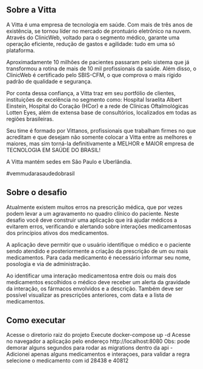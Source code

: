 ## Sobre a Vitta

A Vitta é uma empresa de tecnologia em saúde. Com mais de três anos de existência, se tornou líder no mercado de prontuário eletrônico na nuvem. Através do ClinicWeb, voltado para o segmento médico, garante uma operação eficiente, redução de gastos e agilidade: tudo em uma só plataforma.

Aproximadamente 10 milhões de pacientes passaram pelo sistema que já transformou a rotina de mais de 10 mil profissionais da saúde. Além disso, o ClinicWeb é certificado pelo SBIS-CFM, o que comprova o mais rígido padrão de qualidade e segurança.

Por conta dessa confiança, a Vitta traz em seu portfólio de clientes, instituições de excelência no segmento como: Hospital Israelita Albert Einstein, Hospital do Coração (HCor) e a rede de Clínicas Oftalmológicas Lotten Eyes, além de extensa base de consultórios, localizados em todas as regiões brasileiras.

Seu time é formado por Vittanos, profissionais que trabalham firmes no que acreditam e que desejam não somente colocar a Vitta entre as melhores e maiores, mas sim torná-la definitivamente a MELHOR e MAIOR empresa de TECNOLOGIA EM SAÚDE DO BRASIL!

A Vitta mantém sedes em São Paulo e Uberlândia.

\#vemmudarasaudedobrasil


## Sobre o desafio

Atualmente existem muitos erros na prescrição médica, que por vezes podem levar a um agravamento no quadro clínico do paciente. Neste desafio você deve construir uma aplicação que irá ajudar médicos a evitarem erros, verificando e alertando sobre interações medicamentosas dos princípios ativos dos medicamentos.

A aplicação deve permitir que o usuário identifique o médico e o paciente sendo atendido e posteriormente a criação da prescrição de um ou mais medicamentos. Para cada medicamento é necessário informar seu nome, posologia e via de administração.

Ao identificar uma interação medicamentosa entre dois ou mais dos medicamentos escolhidos o médico deve receber um alerta da gravidade da interação, os fármacos envolvidos e a descrição. Também deve ser possível visualizar as prescrições anteriores, com data e a lista de medicamentos.

## Como executar

Acesse o diretorio raiz do projeto 
Execute docker-compose up -d
Acesse no navegador a aplicação pelo endereço http://localhost:8080
Obs: pode demorar alguns segundos para rodar as migrations dentro da api
     - Adicionei apenas alguns medicamentos e interaçoes, para validar a regra selecione o medicamento com id 28438 e 40812